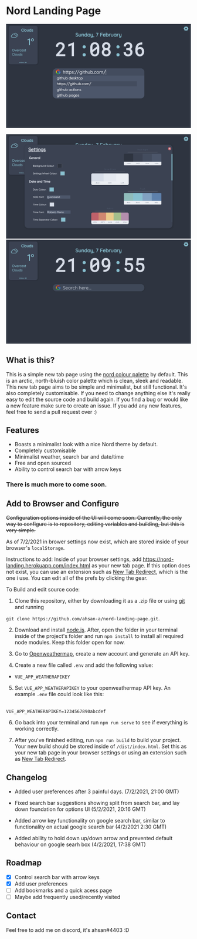 # Nord Landing Page

![New Tab page with search suggestions](github-assets/1.png)

![Feature rich settings](github-assets/2.png)
![New tab page](github-assets/3.png)

## What is this?

This is a simple new tab page using the [nord colour palette](https://www.nordtheme.com/) by default. This is an arctic, north-bluish color palette which is clean, sleek and readable. This new tab page aims to be simple and minimalist, but still functional. It's also completely customisable. If you need to change anything else it's really easy to edit the source code and build again. If you find a bug or would like a new feature make sure to create an issue. If you add any new features, feel free to send a pull request over :)

## Features

-   Boasts a minimalist look with a nice Nord theme by default.
-   Completely customisable
-   Minimalist weather, search bar and date/time
-   Free and open sourced
-   Ability to control search bar with arrow keys

### There is much more to come soon.

## Add to Browser and Configure

~~Configuration options inside of the UI will come soon. Currently, the only way to configure is to repository, editing variables and building, but this is very simple.~~

As of 7/2/2021 in brower settings now exist, which are stored inside of your browser's `localStorage`.

Instructions to add:
Inside of your browser settings, add https://nord-landing.herokuapp.com/index.html as your new tab page. If this option does not exist, you can use an extension such as [New Tab Redirect](https://chrome.google.com/webstore/detail/new-tab-redirect/icpgjfneehieebagbmdbhnlpiopdcmna/related), which is the one i use. You can edit all of the prefs by clicking the gear.

To Build and edit source code:

1. Clone this repository, either by downloading it as a .zip file or using [git](https://git-scm.com/) and running

`git clone https://github.com/ahsan-a/nord-landing-page.git`.

2. Download and install [node.js](https://nodejs.org/en/). After, open the folder in your terminal inside of the project's folder and run `npm install` to install all required node modules. Keep this folder open for now.

3. Go to [Openweathermap](https://openweathermap.org/), create a new account and generate an API key.

4. Create a new file called `.env` and add the following value:

-   `VUE_APP_WEATHERAPIKEY`

5. Set `VUE_APP_WEATHERAPIKEY` to your openweathermap API key. An example `.env` file could look like this:

```

VUE_APP_WEATHERAPIKEY=1234567890abcdef

```

6. Go back into your terminal and run `npm run serve` to see if everything is working correctly.

7. After you've finished editing, run `npm run build` to build your project. Your new build should be stored inside of `/dist/index.html`. Set this as your new tab page in your browser settings or using an extension such as [New Tab Redirect](https://chrome.google.com/webstore/detail/new-tab-redirect/icpgjfneehieebagbmdbhnlpiopdcmna/related).

## Changelog

-   Added user preferences after 3 painful days. (7/2/2021, 21:00 GMT)
-   Fixed search bar suggestions showing split from search bar, and lay down foundation for options UI (5/2/2021, 20:16 GMT)

-   Added arrow key functionality on google search bar, similar to functionality on actual google search bar (4/2/2021 2:30 GMT)

-   Added ability to hold down up/down arrow and prevented default behaviour on google searh box (4/2/2021, 17:38 GMT)

## Roadmap

-   [x] Control search bar with arrow keys
-   [x] Add user preferences
-   [ ] Add bookmarks and a quick acess page
-   [ ] Maybe add frequently used/recently visited

## Contact

Feel free to add me on discord, it's ahsan#4403 :D
